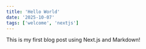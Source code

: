 ```yaml
---
title: 'Hello World'
date: '2025-10-07'
tags: ['welcome', 'nextjs']
---
```


This is my first blog post using Next.js and Markdown!
